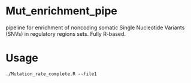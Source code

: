 # Mut_enrichment_pipe
pipeline for enrichment of noncoding somatic Single Nucleotide Variants (SNVs) in regulatory regions sets. Fully R-based.

# Usage
```./Mutation_rate_complete.R --file1```
